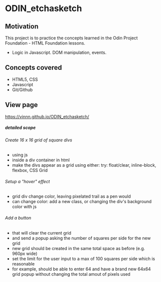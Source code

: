 # ODIN_etchasketch

## Motivation
This project is to practice the concepts learned in the Odin Project Foundation - HTML Foundation lessons.
- Logic in Javascript. DOM manipulation, events. 

## Concepts covered
- HTML5, CSS
- Javascript
- Git/Github

## View page
https://vinnn.github.io/ODIN_etchasketch/









##### detailed scope

###### Create 16 x 16 grid of square divs
- using js
- inside a div container in html
- make the divs appear as a grid using either:
try: float/clear,  inline-block,  flexbox,  CSS Grid

###### Setup a "hover" effect
- grid div change color, leaving pixelated trail as a pen would
- can change color: add a new class, or changing the div's background color with js

###### Add a button
- that will clear the current grid
- and send a popup asking the number of squares per side for the new grid
- new grid should be created in the same total space as before (e.g. 960px wide)
- set the limit for the user input to a max of 100 squares per side which is reasonable
- for example, should be able to enter 64 and have a brand new 64x64 grid popup without changing the total amout of pixels used

